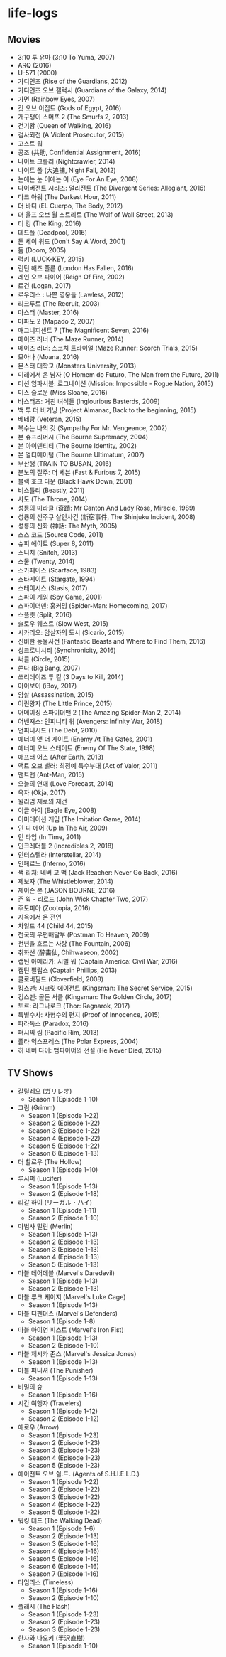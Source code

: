 # life-logs

## Movies
* 3:10 투 유마 (3:10 To Yuma, 2007)
* ARQ (2016)
* U-571 (2000)
* 가디언즈 (Rise of the Guardians, 2012)
* 가디언즈 오브 갤럭시 (Guardians of the Galaxy, 2014)
* 가면 (Rainbow Eyes, 2007)
* 갓 오브 이집트 (Gods of Egypt, 2016)
* 개구쟁이 스머프 2 (The Smurfs 2, 2013)
* 걷기왕 (Queen of Walking, 2016)
* 검사외전 (A Violent Prosecutor, 2015)
* 고스트 워
* 공조 (共助, Confidential Assignment, 2016)
* 나이트 크롤러 (Nightcrawler, 2014)
* 나이트 폴 (大追捕, Night Fall, 2012)
* 눈에는 눈 이에는 이 (Eye For An Eye, 2008)
* 다이버전트 시리즈: 얼리전트 (The Divergent Series: Allegiant, 2016)
* 다크 아워 (The Darkest Hour, 2011)
* 더 바디 (EL Cuerpo, The Body, 2012)
* 더 울프 오브 월 스트리트 (The Wolf of Wall Street, 2013)
* 더 킹 (The King, 2016)
* 데드풀 (Deadpool, 2016)
* 돈 세이 워드 (Don't Say A Word, 2001)
* 둠 (Doom, 2005)
* 럭키 (LUCK-KEY, 2015)
* 런던 해즈 폴른 (London Has Fallen, 2016)
* 레인 오브 파이어 (Reign Of Fire, 2002)
* 로건 (Logan, 2017)
* 로우리스 : 나쁜 영웅들 (Lawless, 2012)
* 리크루트 (The Recruit, 2003)
* 마스터 (Master, 2016)
* 마파도 2 (Mapado 2, 2007)
* 매그니피센트 7 (The Magnificent Seven, 2016)
* 메이즈 러너 (The Maze Runner, 2014)
* 메이즈 러너: 스코치 트라이얼 (Maze Runner: Scorch Trials, 2015)
* 모아나 (Moana, 2016)
* 몬스터 대학교 (Monsters University, 2013)
* 미래에서 온 남자 (O Homem do Futuro, The Man from the Future, 2011)
* 미션 임파서블: 로그네이션 (Mission: Impossible - Rogue Nation, 2015)
* 미스 슬로운 (Miss Sloane, 2016)
* 바스터즈: 거친 녀석들 (Inglourious Basterds, 2009)
* 백 투 더 비기닝 (Project Almanac, Back to the beginning, 2015)
* 베테랑 (Veteran, 2015)
* 복수는 나의 것 (Sympathy For Mr. Vengeance, 2002)
* 본 슈프리머시 (The Bourne Supremacy, 2004)
* 본 아이덴티티 (The Bourne Identity, 2002)
* 본 얼티메이텀 (The Bourne Ultimatum, 2007)
* 부산행 (TRAIN TO BUSAN, 2016)
* 분노의 질주: 더 세븐 (Fast & Furious 7, 2015)
* 블랙 호크 다운 (Black Hawk Down, 2001)
* 비스틀리 (Beastly, 2011)
* 사도 (The Throne, 2014)
* 성룡의 미라클 (奇蹟: Mr Canton And Lady Rose, Miracle, 1989)
* 성룡의 신주쿠 살인사건 (新宿事件, The Shinjuku Incident, 2008)
* 성룡의 신화 (神話: The Myth, 2005)
* 소스 코드 (Source Code, 2011)
* 슈퍼 에이트 (Super 8, 2011)
* 스니치 (Snitch, 2013)
* 스물 (Twenty, 2014)
* 스카페이스 (Scarface, 1983)
* 스타게이트 (Stargate, 1994)
* 스테이시스 (Stasis, 2017)
* 스파이 게임 (Spy Game, 2001)
* 스파이더맨: 홈커밍 (Spider-Man: Homecoming, 2017)
* 스플릿 (Split, 2016)
* 슬로우 웨스트 (Slow West, 2015)
* 시카리오: 암살자의 도시 (Sicario, 2015)
* 신비한 동물사전 (Fantastic Beasts and Where to Find Them, 2016)
* 싱크로니시티 (Synchronicity, 2016)
* 써클 (Circle, 2015)
* 쏜다 (Big Bang, 2007)
* 쓰리데이즈 투 킬 (3 Days to Kill, 2014)
* 아이보이 (iBoy, 2017)
* 암살 (Assassination, 2015)
* 어린왕자 (The Little Prince, 2015)
* 어메이징 스파이더맨 2 (The Amazing Spider-Man 2, 2014)
* 어벤져스: 인피니티 워 (Avengers: Infinity War, 2018)
* 언피니시드 (The Debt, 2010)
* 에너미 앳 더 게이트 (Enemy At The Gates, 2001)
* 에너미 오브 스테이트 (Enemy Of The State, 1998)
* 애프터 어스 (After Earth, 2013)
* 액트 오브 밸러: 최정예 특수부대 (Act of Valor, 2011)
* 앤트맨 (Ant-Man, 2015)
* 오늘의 연애 (Love Forecast, 2014)
* 옥자 (Okja, 2017)
* 윌리엄 제로의 재건
* 이글 아이 (Eagle Eye, 2008)
* 이미테이션 게임 (The Imitation Game, 2014)
* 인 디 에어 (Up In The Air, 2009)
* 인 타임 (In Time, 2011)
* 인크레더블 2 (Incredibles 2, 2018)
* 인터스텔라 (Interstellar, 2014)
* 인페르노 (Inferno, 2016)
* 잭 리처: 네버 고 백 (Jack Reacher: Never Go Back, 2016)
* 제보자 (The Whistleblower, 2014)
* 제이슨 본 (JASON BOURNE, 2016)
* 존 윅 - 리로드 (John Wick Chapter Two, 2017)
* 주토피아 (Zootopia, 2016)
* 지옥에서 온 전언
* 차일드 44 (Child 44, 2015)
* 천국의 우편배달부 (Postman To Heaven, 2009)
* 천년을 흐르는 사랑 (The Fountain, 2006)
* 취화선 (醉畵仙, Chihwaseon, 2002)
* 캡틴 아메리카: 시빌 워 (Captain America: Civil War, 2016)
* 캡틴 필립스 (Captain Phillips, 2013)
* 클로버필드 (Cloverfield, 2008)
* 킹스맨: 시크릿 에이전트 (Kingsman: The Secret Service, 2015)
* 킹스맨: 골든 서클 (Kingsman: The Golden Circle, 2017)
* 토르: 라그나로크 (Thor: Ragnarok, 2017)
* 특별수사: 사형수의 편지 (Proof of Innocence, 2015)
* 파라독스 (Paradox, 2016)
* 퍼시픽 림 (Pacific Rim, 2013)
* 폴라 익스프레스 (The Polar Express, 2004)
* 히 네버 다이: 뱀파이어의 전설 (He Never Died, 2015)

## TV Shows
* 갈릴레오 (ガリレオ)
  * Season 1 (Episode 1-10)
* 그림 (Grimm)
  * Season 1 (Episode 1-22)
  * Season 2 (Episode 1-22)
  * Season 3 (Episode 1-22)
  * Season 4 (Episode 1-22)
  * Season 5 (Episode 1-22)
  * Season 6 (Episode 1-13)
* 더 할로우 (The Hollow)
  * Season 1 (Episode 1-10)
* 루시퍼 (Lucifer)
  * Season 1 (Episode 1-13)
  * Season 2 (Episode 1-18)
* 리갈 하이 (リーガル・ハイ)
  * Season 1 (Episode 1-11)
  * Season 2 (Episode 1-10)
* 마법사 멀린 (Merlin)
  * Season 1 (Episode 1-13)
  * Season 2 (Episode 1-13)
  * Season 3 (Episode 1-13)
  * Season 4 (Episode 1-13)
  * Season 5 (Episode 1-13)
* 마블 데어데블 (Marvel's Daredevil)
  * Season 1 (Episode 1-13)
  * Season 2 (Episode 1-13)
* 마블 루크 케이지 (Marvel's Luke Cage)
  * Season 1 (Episode 1-13)
* 마블 디펜더스 (Marvel's Defenders)
  * Season 1 (Episode 1-8)
* 마블 아이언 피스트 (Marvel's Iron Fist)
  * Season 1 (Episode 1-13)
  * Season 2 (Episode 1-10)
* 마블 제시카 존스 (Marvel's Jessica Jones)
  * Season 1 (Episode 1-13)
* 마블 퍼니셔 (The Punisher)
  * Season 1 (Episode 1-13)
* 비밀의 숲
  * Season 1 (Episode 1-16)
* 시간 여행자 (Travelers)
  * Season 1 (Episode 1-12)
  * Season 2 (Episode 1-12)
* 애로우 (Arrow)
  * Season 1 (Episode 1-23)
  * Season 2 (Episode 1-23)
  * Season 3 (Episode 1-23)
  * Season 4 (Episode 1-23)
  * Season 5 (Episode 1-23)
* 에이전트 오브 쉴.드. (Agents of S.H.I.E.L.D.)
  * Season 1 (Episode 1-22)
  * Season 2 (Episode 1-22)
  * Season 3 (Episode 1-22)
  * Season 4 (Episode 1-22)
  * Season 5 (Episode 1-22)
* 워킹 데드 (The Walking Dead)
  * Season 1 (Episode 1-6)
  * Season 2 (Episode 1-13)
  * Season 3 (Episode 1-16)
  * Season 4 (Episode 1-16)
  * Season 5 (Episode 1-16)
  * Season 6 (Episode 1-16)
  * Season 7 (Episode 1-16)
* 타임리스 (Timeless)
  * Season 1 (Episode 1-16)
  * Season 2 (Episode 1-10)
* 플래시 (The Flash)
  * Season 1 (Episode 1-23)
  * Season 2 (Episode 1-23)
  * Season 3 (Episode 1-23)
* 한자와 나오키 (半沢直樹)
  * Season 1 (Episode 1-10)
